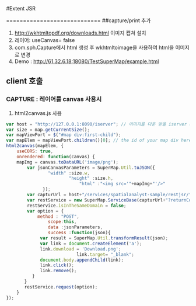 #Extent JSR

============================
##capture/print  추가 
 1. http://wkhtmltopdf.org/downloads.html 이미지 캡쳐 설치
 2. 레이어: useCanvas= false
 3. com.sph.Capture에서 html 생성 후 wkhtmltoimage을 사용하여 html을 이미지로 변경 
 4. Demo : http://61.32.6.18:18080/TestSuperMap/example.html 
## client 호출
### CAPTURE : 레이어를 canvas 사용시
 1. html2canvas.js 사용
```javascript
var host = "http://127.0.0.1:8090/iserver"; // 이미지를 다운 받을 iserver url
var size = map.getCurrentSize();
var mapViewPort = $("#map div:first-child");
var mapElem = mapViewPort.children()[0]; // the id of your map div here
html2canvas(mapElem, {
    useCORS: true,
    onrendered: function(canvas) {
    mapImg = canvas.toDataURL('image/png');
        var jsonCanvasParameters = SuperMap.Util.toJSON({
            	"width" :size.w,
         				"height" :size.h,
					        "html" :"<img src='"+mapImg+"'/>"
	    	  });
        var capturUrl = host+"/services/spatialanalyst-sample/restjsr/"+type+".jsonp";
        var restService = new SuperMap.ServiceBase(capturUrl+"?returnContent=true");
        restService.isInTheSameDomain = false;
        var option = {
         	method : "POST",
		        scope:this,
		        data :jsonParameters,
		        success :function(json){
             var result = SuperMap.Util.transformResult(json);
             var link = document.createElement('a');
             link.download = 'Download.png';
	 				       link.target= "_blank";
             document.body.appendChild(link);
             link.click();
             link.remove();
          }
       }
       restService.request(option);
    }
});
```
